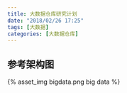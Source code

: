 ```yaml
---
title: 大数据仓库研究计划
date: "2018/02/26 17:25"
tags: [大数据]
categories: [大数据仓库]
---
```


## 参考架构图
{% asset_img bigdata.png big data %}